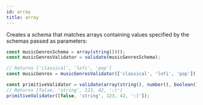 ```yaml
---
id: array
title: array
---
```


Creates a schema that matches arrays containing values specified by the schemas passed as parameters:

```ts
const musicGenresSchema = array(string())();
const musicGenresValidator = validate(musicGenresSchema);

// Returns ['classical', 'lofi', 'pop']
const musicGenres = musicGenresValidator(['classical', 'lofi', 'pop']);
```

```ts
const primitiveValidator = validate(array(string(), number(), boolean())());
// Returns [false, 'string', 123, 42, ':)']
primitiveValidator([false, 'string', 123, 42, ':)']);
```
